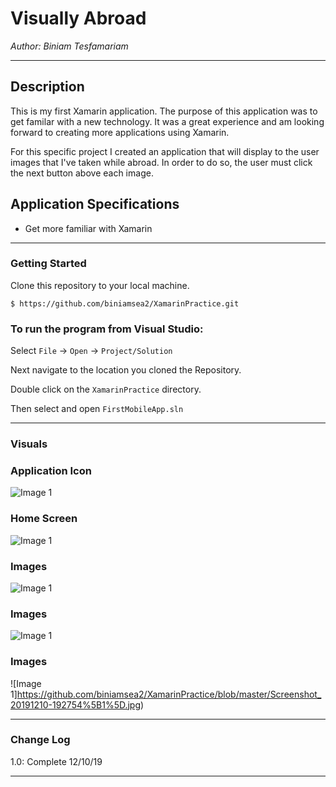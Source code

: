 # Visually Abroad


*Author: Biniam Tesfamariam*

----

## Description
This is my first Xamarin application. The purpose of this application was to get familar with a new technology. It was a great experience 
and am looking forward to creating more applications using Xamarin.

For this specific project I created an application that will display to the user images that I've taken while abroad. In order to do so, the user must click the next button above each image.


## Application Specifications

- Get more familiar with Xamarin  


---

### Getting Started
Clone this repository to your local machine.

```
$ https://github.com/biniamsea2/XamarinPractice.git
```

### To run the program from Visual Studio:
Select ```File``` -> ```Open``` -> ```Project/Solution```

Next navigate to the location you cloned the Repository.

Double click on the ```XamarinPractice``` directory.

Then select and open ```FirstMobileApp.sln```

---

### Visuals

### Application Icon
![Image 1](https://github.com/biniamsea2/XamarinPractice/blob/master/20191210_200751%5B1%5D.jpg)
### Home Screen
![Image 1](https://github.com/biniamsea2/XamarinPractice/blob/master/Screenshot_20191210-200704%5B1%5D.jpg)
### Images
![Image 1](https://github.com/biniamsea2/XamarinPractice/blob/master/Screenshot_20191210-192741%5B1%5D.jpg)
### Images
![Image 1](https://github.com/biniamsea2/XamarinPractice/blob/master/Screenshot_20191210-192745%5B1%5D.jpg)
### Images
![Image 1]https://github.com/biniamsea2/XamarinPractice/blob/master/Screenshot_20191210-192754%5B1%5D.jpg)

---

### Change Log
1.0: Complete 12/10/19  


------------------------------
